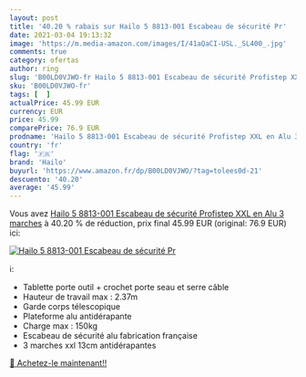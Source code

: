 ```yaml
---
layout: post
title: '40.20 % rabais sur Hailo 5 8813-001 Escabeau de sécurité Pr'
date: 2021-03-04 19:13:32
image: 'https://m.media-amazon.com/images/I/41aQaCI-USL._SL400_.jpg'
comments: true
category: ofertas
author: ring
slug: 'B00LD0VJWO-fr Hailo 5 8813-001 Escabeau de sécurité Profistep XXL en Alu...'
sku: 'B00LD0VJWO-fr'
tags: [  ]
actualPrice: 45.99 EUR
currency: EUR
price: 45.99
comparePrice: 76.9 EUR
prodname: 'Hailo 5 8813-001 Escabeau de sécurité Profistep XXL en Alu 3 marches'
country: 'fr'
flag: '🇫🇷'
brand: 'Hailo'
buyurl: 'https://www.amazon.fr/dp/B00LD0VJWO/?tag=tolees0d-21'
descuento: '40.20'
average: '45.99'
---
```


Vous avez [Hailo 5 8813-001 Escabeau de sécurité Profistep XXL en Alu 3 marches](https://www.amazon.fr/dp/B00LD0VJWO/?tag=tolees0d-21)  à  40.20 % de réduction, prix final  45.99 EUR (original: 76.9 EUR) ici:

[![Hailo 5 8813-001 Escabeau de sécurité Pr](https://m.media-amazon.com/images/I/41aQaCI-USL._SL400_.jpg)](https://www.amazon.fr/dp/B00LD0VJWO/?tag=tolees0d-21)

ℹ️:

- Tablette porte outil + crochet porte seau et serre câble
- Hauteur de travail max : 2.37m
- Garde corps télescopique
- Plateforme alu antidérapante
- Charge max : 150kg
- Escabeau de sécurité alu fabrication française
- 3 marches xxl 13cm antidérapantes

[🛒 Achetez-le maintenant!!](https://www.amazon.fr/dp/B00LD0VJWO/?tag=tolees0d-21)
